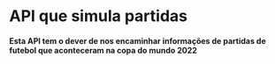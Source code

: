 # API que simula partidas
#### Esta API tem o dever de nos encaminhar informações de partidas de futebol que aconteceram na copa do mundo 2022

